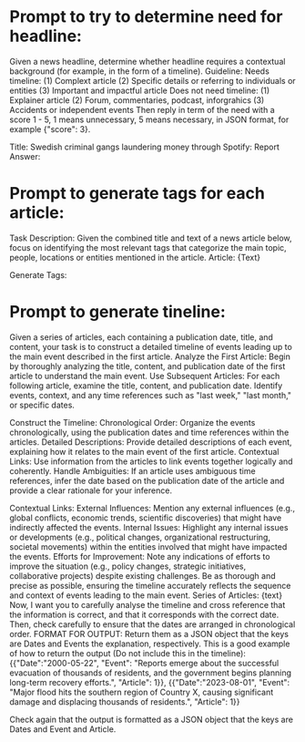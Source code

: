 # Prompt to try to determine need for headline:
Given a news headline, determine whether headline requires a contextual background (for example, in the form of a timeline). 
Guideline:
Needs timeline:  (1) Complext article (2) Specific details or referring to individuals or entities (3) Important and impactful article
Does not need timeline: (1) Explainer article (2) Forum, commentaries, podcast, inforgrahics (3) Accidents or independent events
Then reply in term of the need with a score 1 - 5, 1 means unnecessary, 5 means necessary, in JSON format, for example {"score": 3}.

Title: Swedish criminal gangs laundering money through Spotify: Report
Answer: 


# Prompt to generate tags for each article:
Task Description: Given the combined title and text of a news article below, focus on identifying the most relevant tags that categorize the main   topic, people, locations or entities mentioned in the article. 
Article:
{Text}

Generate Tags:




# Prompt to generate tineline:
Given a series of articles, each containing a publication date, title, and content, your task is to construct a detailed timeline of events leading up to the main event described in the first article.
Analyze the First Article: Begin by thoroughly analyzing the title, content, and publication date of the first article to understand the main event.
Use Subsequent Articles: For each following article, examine the title, content, and publication date. Identify events, context, and any time references such as "last week," "last month," or specific dates.

Construct the Timeline:
Chronological Order: Organize the events chronologically, using the publication dates and time references within the articles.
Detailed Descriptions: Provide detailed descriptions of each event, explaining how it relates to the main event of the first article.
Contextual Links: Use information from the articles to link events together logically and coherently.
Handle Ambiguities: If an article uses ambiguous time references, infer the date based on the publication date of the article and provide a clear rationale for your inference.

Contextual Links:
External Influences: Mention any external influences (e.g., global conflicts, economic trends, scientific discoveries) that might have indirectly affected the events.
Internal Issues: Highlight any internal issues or developments (e.g., political changes, organizational restructuring, societal movements) within the entities involved that might have impacted the events.
Efforts for Improvement: Note any indications of efforts to improve the situation (e.g., policy changes, strategic initiatives, collaborative projects) despite existing challenges.
Be as thorough and precise as possible, ensuring the timeline accurately reflects the sequence and context of events leading to the main event.
Series of Articles: 
{text}
Now, I want you to carefully analyse the timeline and cross reference that the information is correct, and that it corresponds with the correct date.
Then, check carefully to ensure that the dates are arranged in chronological order.
FORMAT FOR OUTPUT: Return them as a JSON object that the keys are Dates and Events the explanation, respectively.
This is a good example of how to return the output (Do not include this in the timeline):
{{"Date":"2000-05-22",
"Event": "Reports emerge about the successful evacuation of thousands of residents, and the government begins planning long-term recovery efforts.",
"Article": 1}},
{{"Date":"2023-08-01",
"Event": "Major flood hits the southern region of Country X, causing significant damage and displacing thousands of residents.",
"Article": 1}}

Check again that the output is formatted as a JSON object that the keys are Dates and Event and Article.






